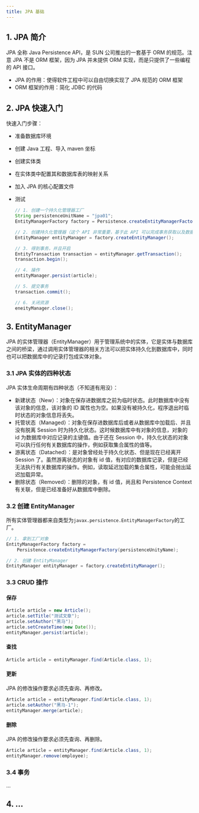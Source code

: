 ```yaml
---
title: JPA 基础
---
```


## 1. JPA 简介

JPA 全称 Java Persistence API，是 SUN 公司推出的一套基于 ORM 的规范。注意 JPA 不是 ORM 框架，因为 JPA 并未提供 ORM 实现，而是只提供了一些编程的 API 接口。

- JPA 的作用：使得软件工程中可以自由切换实现了 JPA 规范的 ORM 框架
- ORM 框架的作用：简化 JDBC 的代码

## 2. JPA 快速入门

快速入门步骤：

- 准备数据库环境

- 创建 Java 工程、导入 maven 坐标

- 创建实体类

- 在实体类中配置其和数据库表的映射关系

- 加入 JPA 的核心配置文件

- 测试

    ```java
    // 1. 创建一个持久化管理器工厂
    String persistenceUnitName = "jpa01";
    EntityManagerFactory factory = Persistence.createEntityManagerFactory(persistenceUnityName);
    
    // 2. 创建持久化管理器（这个 API 非常重要，基于此 API 可以完成事务获取以及数据库的 CRUD 操作）
    EntityManager entityManager = factory.createEntityManager();
    
    // 3. 得到事务，并且开启
    EntityTransaction transaction = entityManager.getTransaction();
    transaction.begin();
    
    // 4. 操作
    entityManager.persist(article);
    
    // 5. 提交事务
    transaction.commit();
    
    // 6. 关闭资源
    eneityManager.close();
    ```

## 3. EntityManager

JPA 的实体管理器（EntityManager）用于管理系统中的实体，它是实体与数据库之间的桥梁，通过调用实体管理器的相关方法可以把实体持久化到数据库中，同时也可以把数据库中的记录打包成实体对象。

### 3.1 JPA 实体的四种状态

JPA 实体生命周期有四种状态（不知道有用没）：

- 新建状态（New）：对象在保存进数据库之前为临时状态。此时数据库中没有该对象的信息，该对象的 ID 属性也为空。如果没有被持久化，程序退出时临时状态的对象信息将丢失。
- 托管状态（Managed）：对象在保存进数据库后或者从数据库中加载后、并且没有脱离 Session 时为持久化状态。这时候数据库中有对象的信息，对象的 id 为数据库中对应记录的主键值。由于还在 Session 中，持久化状态的对象可以执行任何有关数据库的操作，例如获取集合属性的值等。
- 游离状态（Datached）：是对象曾经处于持久化状态、但是现在已经离开 Session 了。虽然游离状态的对象有 id 值，有对应的数据库记录，但是已经无法执行有关数据库的操作。例如，读取延迟加载的集合属性，可能会抛出延迟加载异常。
- 删除状态（Removed）：删除的对象，有 id 值，尚且和 Persistence Context 有关联，但是已经准备好从数据库中删除。

### 3.2 创建 EntityManager

所有实体管理器都来自类型为`javax.persistence.EntityManagerFactory`的工厂。

```java
// 1. 拿到工厂对象
EntityManagerFactory factory = 
    Persistence.createEntityManagerFactory(persistenceUnityName);

// 2. 创建 EntityManager
EntityManager entityManager = factory.createEntityManager();
```

### 3.3 CRUD 操作

#### 保存

```java
Article article = new Article();
article.setTitle("测试文章");
article.setAuthor("黑马");
article.setCreateTime(new Date());
entityManager.persist(article);
```

#### 查找

```java
Article article = entityManager.find(Article.class, 1);
```

#### 更新

JPA 的修改操作要求必须先查询、再修改。

```java
Article article = entityManager.find(Article.class, 1);
article.setAuthor("黑马-1");
entityManager.merge(article);
```

#### 删除

JPA 的修改操作要求必须先查询、再删除。

```java
Article article = entityManager.find(Article.class, 1);
entityManager.remove(employee);
```

### 3.4 事务

...

## 4. ...
